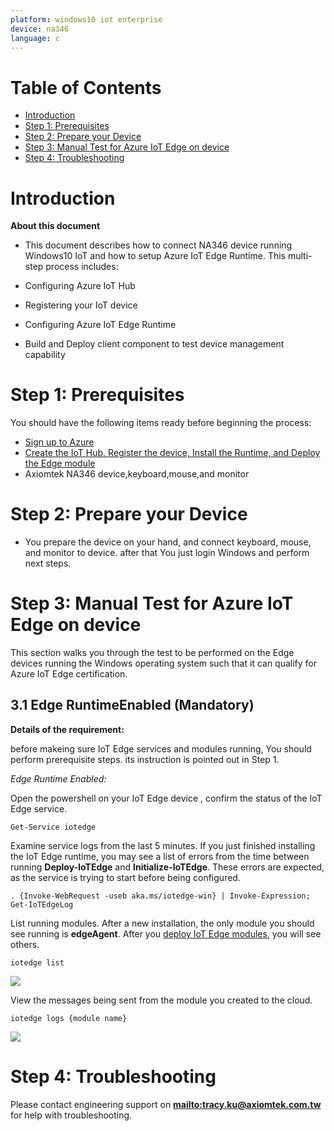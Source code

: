 ```yaml
---
platform: windows10 iot enterprise
device: na346
language: c
---
```


# Table of Contents

-   [Introduction](#Introduction)
-   [Step 1: Prerequisites](#Prerequisites)
-   [Step 2: Prepare your Device](#PrepareDevice)
-   [Step 3: Manual Test for Azure IoT Edge on device](#Manual)
-   [Step 4: Troubleshooting](#Step-5-Troubleshooting)

<a name="Introduction"></a>
# Introduction

**About this document**

-   This document describes how to connect NA346 device running Windows10 IoT and how to setup Azure IoT Edge Runtime. This multi-step process includes:

-   Configuring Azure IoT Hub
-   Registering your IoT device
-   Configuring Azure IoT Edge Runtime
-   Build and Deploy client component to test device management capability 

<a name="Prerequisites"></a>
# Step 1: Prerequisites

You should have the following items ready before beginning the process:

-   [Sign up to Azure](https://account.windowsazure.com/signup?offer=ms-azr-0044p)
-   [Create the IoT Hub, Register the device, Install the Runtime, and Deploy the Edge module](https://docs.microsoft.com/en-us/azure/iot-edge/quickstart)
-   Axiomtek NA346 device,keyboard,mouse,and monitor

<a name="PrepareDevice"></a>
# Step 2: Prepare your Device

-   You prepare the device on your hand, and connect keyboard, mouse, and monitor to device. after that You just login Windows and perform next steps.

<a name="Manual"></a>
# Step 3: Manual Test for Azure IoT Edge on device

This section walks you through the test to be performed on the Edge devices running the Windows operating system such that it can qualify for Azure IoT Edge certification.

<a name="Step-3-1-IoTEdgeRunTime"></a>
## 3.1 Edge RuntimeEnabled (Mandatory)

**Details of the requirement:**

before makeing sure IoT Edge services and modules running, You should perform prerequisite steps. 
its instruction is pointed out in Step 1.

*Edge Runtime Enabled:*

Open the powershell on your IoT Edge device , confirm the status of the IoT Edge service.

    Get-Service iotedge

Examine service logs from the last 5 minutes. If you just finished installing the IoT Edge runtime, you may see a list of errors from the time between running **Deploy-IoTEdge** and **Initialize-IoTEdge**. These errors are expected, as the service is trying to start before being configured. 

    . {Invoke-WebRequest -useb aka.ms/iotedge-win} | Invoke-Expression; Get-IoTEdgeLog

List running modules. After a new installation, the only module you should see running is **edgeAgent**. After you [deploy IoT Edge modules](how-to-deploy-modules-portal.md), you will see others. 

    iotedge list

![](./media/Axiomtek/edgemodule_status.png)

View the messages being sent from the module you created to the cloud.

    iotedge logs {module name}

![](./media/Axiomtek/edgemodule_logs.png)


<a name="Step-5-Troubleshooting"></a>
# Step 4: Troubleshooting

Please contact engineering support on **<mailto:tracy.ku@axiomtek.com.tw>** for help with troubleshooting.
  
[setup-devbox-windows]: https://github.com/Azure/azure-iot-sdk-c/blob/master/doc/devbox_setup.md
[lnk-setup-iot-hub]: https://github.com/Azure/azure-iot-device-ecosystem/blob/master/setup_iothub.md
[lnk-manage-iot-hub]: https://github.com/Azure/azure-iot-device-ecosystem/blob/master/manage_iot_hub.md
